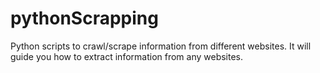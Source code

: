 # pythonScrapping
Python scripts to crawl/scrape information from different websites.
It will guide you how to extract information from any websites.
